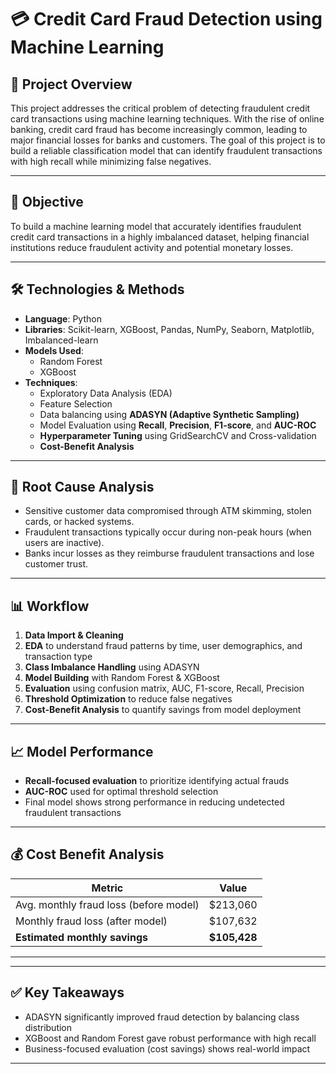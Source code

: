 # 💳 Credit Card Fraud Detection using Machine Learning

## 🧠 Project Overview

This project addresses the critical problem of detecting fraudulent credit card transactions using machine learning techniques. With the rise of online banking, credit card fraud has become increasingly common, leading to major financial losses for banks and customers. The goal of this project is to build a reliable classification model that can identify fraudulent transactions with high recall while minimizing false negatives.

---

## 🎯 Objective

To build a machine learning model that accurately identifies fraudulent credit card transactions in a highly imbalanced dataset, helping financial institutions reduce fraudulent activity and potential monetary losses.

---

## 🛠️ Technologies & Methods

- **Language**: Python
- **Libraries**: Scikit-learn, XGBoost, Pandas, NumPy, Seaborn, Matplotlib, Imbalanced-learn
- **Models Used**:
  - Random Forest
  - XGBoost
- **Techniques**:
  - Exploratory Data Analysis (EDA)
  - Feature Selection
  - Data balancing using **ADASYN (Adaptive Synthetic Sampling)**
  - Model Evaluation using **Recall**, **Precision**, **F1-score**, and **AUC-ROC**
  - **Hyperparameter Tuning** using GridSearchCV and Cross-validation
  - **Cost-Benefit Analysis**

---

## 🔬 Root Cause Analysis

- Sensitive customer data compromised through ATM skimming, stolen cards, or hacked systems.
- Fraudulent transactions typically occur during non-peak hours (when users are inactive).
- Banks incur losses as they reimburse fraudulent transactions and lose customer trust.

---

## 📊 Workflow

1. **Data Import & Cleaning**
2. **EDA** to understand fraud patterns by time, user demographics, and transaction type
3. **Class Imbalance Handling** using ADASYN
4. **Model Building** with Random Forest & XGBoost
5. **Evaluation** using confusion matrix, AUC, F1-score, Recall, Precision
6. **Threshold Optimization** to reduce false negatives
7. **Cost-Benefit Analysis** to quantify savings from model deployment

---

## 📈 Model Performance

- **Recall-focused evaluation** to prioritize identifying actual frauds
- **AUC-ROC** used for optimal threshold selection
- Final model shows strong performance in reducing undetected fraudulent transactions

---

## 💰 Cost Benefit Analysis

| Metric                                  | Value        |
|----------------------------------------|--------------|
| Avg. monthly fraud loss (before model) | $213,060     |
| Monthly fraud loss (after model)       | $107,632     |
| **Estimated monthly savings**          | **$105,428** |

---


---

## ✅ Key Takeaways

- ADASYN significantly improved fraud detection by balancing class distribution
- XGBoost and Random Forest gave robust performance with high recall
- Business-focused evaluation (cost savings) shows real-world impact

---




